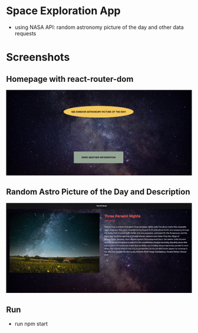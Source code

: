 # Space Exploration App

- using NASA API: random astronomy picture of the day and other data requests

# Screenshots

## Homepage with react-router-dom

![Homepage kept simple](src/assets/images/screenshot-homepage.jpg)

## Random Astro Picture of the Day and Description

![Random Picture of the Day and description](src/assets/images/screenshot-picture-description.jpg)

## Run

- run npm start
